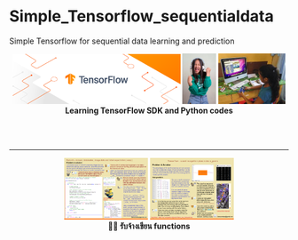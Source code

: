 # Simple_Tensorflow_sequentialdata
Simple Tensorflow for sequential data learning and prediction

<p align="center" width="100%">
    <img width="60%" src="https://github.com/jkaewprateep/Simple_Tensorflow_sequentialdata/blob/main/tensorflow_01.png">
    <img width="12%" src="https://github.com/jkaewprateep/Simple_Tensorflow_sequentialdata/blob/main/kid_40.png">
    <img width="24%" src="https://github.com/jkaewprateep/Simple_Tensorflow_sequentialdata/blob/main/kid_39.png"> </br>
    <b> Learning TensorFlow SDK and Python codes </b> </br>
</p>
</br>
</br>













---

<p align="center" width="100%">
    <img width="30%" src="https://github.com/jkaewprateep/advanced_mysql_topics_notes/blob/main/custom_dataset.png">
    <img width="30%" src="https://github.com/jkaewprateep/advanced_mysql_topics_notes/blob/main/custom_dataset_2.png"> </br>
    <b> 🥺💬 รับจ้างเขียน functions </b> </br>
</p>
